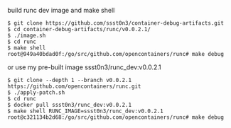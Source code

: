 build runc dev image and make shell

```
$ git clone https://github.com/ssst0n3/container-debug-artifacts.git
$ cd container-debug-artifacts/runc/v0.0.2.1/
$ ./image.sh
$ cd runc
$ make shell
root@949a40bdad0f:/go/src/github.com/opencontainers/runc# make debug
```

or use my pre-built image ssst0n3/runc_dev:v0.0.2.1

```
$ git clone --depth 1 --branch v0.0.2.1 https://github.com/opencontainers/runc.git
$ ./apply-patch.sh
$ cd runc
$ docker pull ssst0n3/runc_dev:v0.0.2.1
$ make shell RUNC_IMAGE=ssst0n3/runc_dev:v0.0.2.1
root@c321134b2d68:/go/src/github.com/opencontainers/runc# make debug
```
